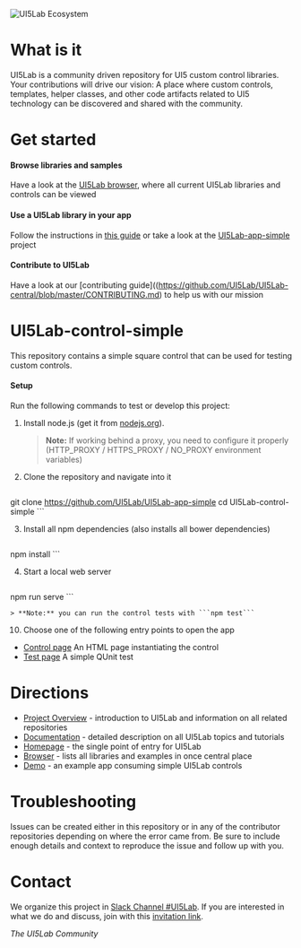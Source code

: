 ![UI5Lab Ecosystem](https://github.com/Michadelic/UI5Lab-central/raw/master/docs/UI5LabLogoPhoenix.png)

# What is it

UI5Lab is a community driven repository for UI5 custom control libraries. Your contributions will drive our vision: A place where custom controls, templates, helper classes, and other code artifacts related to UI5 technology can be discovered and shared with the community.

# Get started

#### Browse libraries and samples
Have a look at the [UI5Lab browser](https://ui5lab.io/browser), where all current UI5Lab libraries and controls can be viewed

#### Use a UI5Lab library in your app
Follow the instructions in [this guide](https://github.com/UI5Lab/UI5Lab-central/blob/master/docs/ConsumeLibrary.md) or take a look at the [UI5Lab-app-simple](https://github.com/UI5Lab/UI5Lab-app-simple) project

#### Contribute to UI5Lab
Have a look at our [contributing guide]((https://github.com/UI5Lab/UI5Lab-central/blob/master/CONTRIBUTING.md) to help us with our mission

# UI5Lab-control-simple

This repository contains a simple square control that can be used for testing custom controls.

#### Setup

Run the following commands to test or develop this project:

1. Install node.js (get it from [nodejs.org](http://nodejs.org/)).

	> **Note:** If working behind a proxy, you need to configure it properly (HTTP_PROXY / HTTPS_PROXY / NO_PROXY environment variables)

2. Clone the repository and navigate into it
	```sh
git clone https://github.com/UI5Lab/UI5Lab-app-simple
cd UI5Lab-control-simple
	```

3. Install all npm dependencies (also installs all bower dependencies)
	```sh
npm install
	```

4. Start a local web server

	```sh
npm run serve
	```

	> **Note:** you can run the control tests with ```npm test```

10. Choose one of the following entry points to open the app

 * [Control page](src/ui5lab/control/index.html) An HTML page instantiating the control
 * [Test page](test/ui5lab/control/Square.qunit.html) A simple QUnit test

# Directions

* [Project Overview](https://github.com/UI5Lab/UI5Lab-central/blob/master/docs/Overview.md) - introduction to UI5Lab and information on all related repositories
* [Documentation](https://github.com/UI5Lab/UI5Lab-central/tree/master/docs) - detailed description on all UI5Lab topics and tutorials
* [Homepage](https://ui5lab.io) - the single point of entry for UI5Lab
* [Browser](https://ui5lab.io/browser) - lists all libraries and examples in once central place
* [Demo](https://ui5lab.github.io/UI5Lab-app-simple/index.html) - an example app consuming simple UI5Lab controls

# Troubleshooting
Issues can be created either in this repository or in any of the contributor repositories depending on where the error came from.
Be sure to include enough details and context to reproduce the issue and follow up with you.

# Contact
We organize this project in [Slack Channel #UI5Lab](https://openui5.slack.com/messages/UI5lab).
If you are interested in what we do and discuss, join with this [invitation link](http://slackui5invite.herokuapp.com/).

*The UI5Lab Community*